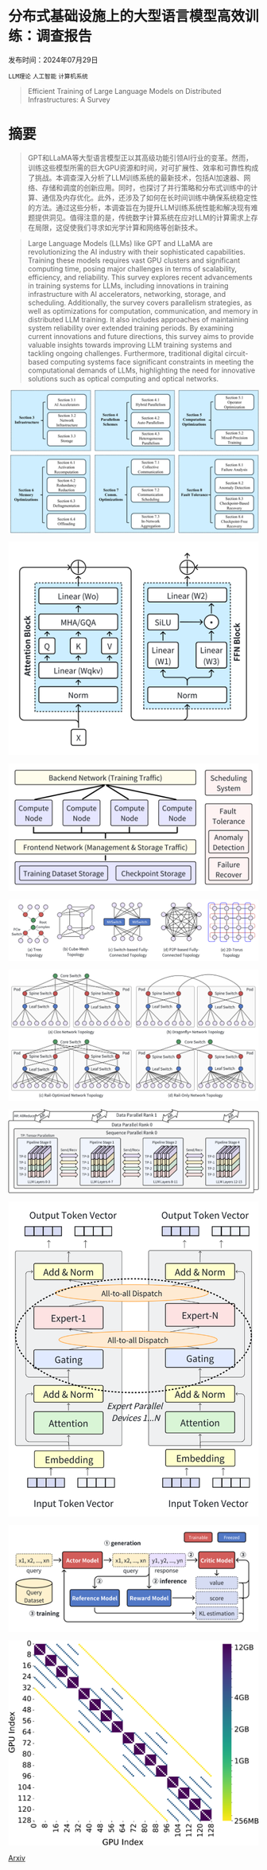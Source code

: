 # 分布式基础设施上的大型语言模型高效训练：调查报告

发布时间：2024年07月29日

`LLM理论` `人工智能` `计算机系统`

> Efficient Training of Large Language Models on Distributed Infrastructures: A Survey

# 摘要

> GPT和LLaMA等大型语言模型正以其高级功能引领AI行业的变革。然而，训练这些模型所需的巨大GPU资源和时间，对可扩展性、效率和可靠性构成了挑战。本调查深入分析了LLM训练系统的最新技术，包括AI加速器、网络、存储和调度的创新应用。同时，也探讨了并行策略和分布式训练中的计算、通信及内存优化。此外，还涉及了如何在长时间训练中确保系统稳定性的方法。通过这些分析，本调查旨在为提升LLM训练系统性能和解决现有难题提供洞见。值得注意的是，传统数字计算系统在应对LLM的计算需求上存在局限，这促使我们寻求如光学计算和网络等创新技术。

> Large Language Models (LLMs) like GPT and LLaMA are revolutionizing the AI industry with their sophisticated capabilities. Training these models requires vast GPU clusters and significant computing time, posing major challenges in terms of scalability, efficiency, and reliability. This survey explores recent advancements in training systems for LLMs, including innovations in training infrastructure with AI accelerators, networking, storage, and scheduling. Additionally, the survey covers parallelism strategies, as well as optimizations for computation, communication, and memory in distributed LLM training. It also includes approaches of maintaining system reliability over extended training periods. By examining current innovations and future directions, this survey aims to provide valuable insights towards improving LLM training systems and tackling ongoing challenges. Furthermore, traditional digital circuit-based computing systems face significant constraints in meeting the computational demands of LLMs, highlighting the need for innovative solutions such as optical computing and optical networks.

![分布式基础设施上的大型语言模型高效训练：调查报告](../../../paper_images/2407.20018/x1.png)

![分布式基础设施上的大型语言模型高效训练：调查报告](../../../paper_images/2407.20018/x2.png)

![分布式基础设施上的大型语言模型高效训练：调查报告](../../../paper_images/2407.20018/x3.png)

![分布式基础设施上的大型语言模型高效训练：调查报告](../../../paper_images/2407.20018/x4.png)

![分布式基础设施上的大型语言模型高效训练：调查报告](../../../paper_images/2407.20018/x5.png)

![分布式基础设施上的大型语言模型高效训练：调查报告](../../../paper_images/2407.20018/x6.png)

![分布式基础设施上的大型语言模型高效训练：调查报告](../../../paper_images/2407.20018/x7.png)

![分布式基础设施上的大型语言模型高效训练：调查报告](../../../paper_images/2407.20018/x8.png)

![分布式基础设施上的大型语言模型高效训练：调查报告](../../../paper_images/2407.20018/x9.png)

[Arxiv](https://arxiv.org/abs/2407.20018)
